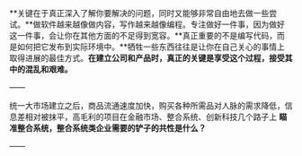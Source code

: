 **关键在于真正深入了解你要解决的问题，同时又能够非常自由地去做一些尝试。**做软件越来越像做内容，写作越来越像编程。专注做好一件事，因为做好这一件事，会让你在其他方面的不足得到宽容。**真正重要的不是编写代码，而是如何把它发布到实际环境中。**牺牲一些东西往往是让你在自己关心的事情上取得进展的最佳方式。**在建立公司和产品时，真正的关键是享受这个过程，接受其中的混乱和艰难。**

——

统一大市场建立之后，商品流通速度加快，购买各种所需品对人脉的需求降低，信息差相对被抹平，高毛利的项目在金融市场、整合系统、创新科技几个路子上
**瞄准整合系统，整合系统类企业需要的铲子的共性是什么？**

——

